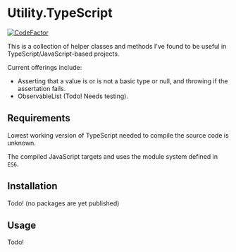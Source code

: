 # Utility.TypeScript
[![CodeFactor](https://www.codefactor.io/repository/github/jktoiuhito/utility.typescript/badge)](https://www.codefactor.io/repository/github/jktoiuhito/utility.typescript)

This is a collection of helper classes and methods I've found to be useful in TypeScript/JavaScript-based projects.

Current offerings include:
* Asserting that a value is or is not a basic type or null, and throwing if the assertation fails.
* ObservableList (Todo! Needs testing).

## Requirements

Lowest working version of TypeScript needed to compile the source code is unknown.

The compiled JavaScript targets and uses the module system defined in `ES6`.

## Installation

Todo! (no packages are yet published)

## Usage

Todo!
